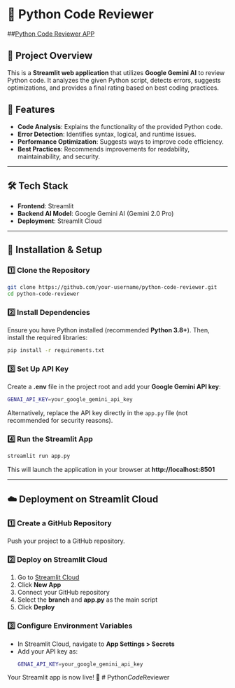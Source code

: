 # 🚀 Python Code Reviewer

##[Python Code Reviewer APP](https://python-code-ai-reviewer-k4kzxnmvdzxxx8tise5et5.streamlit.app)

## 📌 Project Overview
This is a **Streamlit web application** that utilizes **Google Gemini AI** to review Python code. It analyzes the given Python script, detects errors, suggests optimizations, and provides a final rating based on best coding practices.


## 🎯 Features
- **Code Analysis**: Explains the functionality of the provided Python code.
- **Error Detection**: Identifies syntax, logical, and runtime issues.
- **Performance Optimization**: Suggests ways to improve code efficiency.
- **Best Practices**: Recommends improvements for readability, maintainability, and security.

---

## 🛠️ Tech Stack
- **Frontend**: Streamlit  
- **Backend AI Model**: Google Gemini AI (Gemini 2.0 Pro)  
- **Deployment**: Streamlit Cloud  

---

## 🚀 Installation & Setup

### 1️⃣ Clone the Repository
```bash
git clone https://github.com/your-username/python-code-reviewer.git
cd python-code-reviewer
```

### 2️⃣ Install Dependencies
Ensure you have Python installed (recommended **Python 3.8+**). Then, install the required libraries:
```bash
pip install -r requirements.txt
```

### 3️⃣ Set Up API Key
Create a **.env** file in the project root and add your **Google Gemini API key**:
```bash
GENAI_API_KEY=your_google_gemini_api_key
```
Alternatively, replace the API key directly in the `app.py` file (not recommended for security reasons).

### 4️⃣ Run the Streamlit App
```bash
streamlit run app.py
```
This will launch the application in your browser at **http://localhost:8501**

---

## ☁️ Deployment on Streamlit Cloud

### 1️⃣ Create a GitHub Repository
Push your project to a GitHub repository.

### 2️⃣ Deploy on Streamlit Cloud
1. Go to [Streamlit Cloud](https://share.streamlit.io/)
2. Click **New App**
3. Connect your GitHub repository
4. Select the **branch** and **app.py** as the main script
5. Click **Deploy**

### 3️⃣ Configure Environment Variables
- In Streamlit Cloud, navigate to **App Settings > Secrets**
- Add your API key as:
  ```bash
  GENAI_API_KEY=your_google_gemini_api_key
  ```

Your Streamlit app is now live! 🎉
#   P y t h o n _ C o d e _ R e v i e w e r 
 
 
